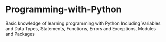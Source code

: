# Programming-with-Python
Basic knowledge of learning programming with Python
Including Variables and Data Types, Statements, Functions, Errors and Exceptions, Modules and Packages
